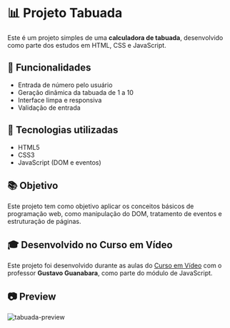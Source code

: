 # 📊 Projeto Tabuada

Este é um projeto simples de uma **calculadora de tabuada**, desenvolvido como parte dos estudos em HTML, CSS e JavaScript.

## 🚀 Funcionalidades

- Entrada de número pelo usuário
- Geração dinâmica da tabuada de 1 a 10
- Interface limpa e responsiva
- Validação de entrada

## 🧠 Tecnologias utilizadas

- HTML5
- CSS3
- JavaScript (DOM e eventos)

## 📚 Objetivo

Este projeto tem como objetivo aplicar os conceitos básicos de programação web, como manipulação do DOM, tratamento de eventos e estruturação de páginas.

## 🎓 Desenvolvido no Curso em Vídeo

Este projeto foi desenvolvido durante as aulas do [Curso em Vídeo](https://www.cursoemvideo.com/) com o professor **Gustavo Guanabara**, como parte do módulo de JavaScript.

## 📷 Preview

![tabuada-preview](https://via.placeholder.com/600x300?text=Preview+da+Tabuada)

